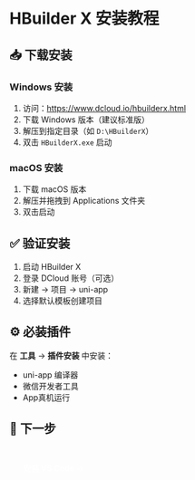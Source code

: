 # HBuilder X 安装教程

## 📥 下载安装

### Windows 安装
1. 访问：https://www.dcloud.io/hbuilderx.html
2. 下载 Windows 版本（建议标准版）
3. 解压到指定目录（如 `D:\HBuilderX`）
4. 双击 `HBuilderX.exe` 启动

### macOS 安装
1. 下载 macOS 版本
2. 解压并拖拽到 Applications 文件夹
3. 双击启动

## ✅ 验证安装

1. 启动 HBuilder X
2. 登录 DCloud 账号（可选）
3. 新建 → 项目 → uni-app
4. 选择默认模板创建项目

## ⚙️ 必装插件

在 **工具** → **插件安装** 中安装：
- uni-app 编译器
- 微信开发者工具
- App真机运行

## 🎯 下一步

<a href="../../common/vscode" class="beaver-button">安装 VS Code →</a>

<style>
.beaver-button {
  background: var(--vp-c-brand-1);
  color: white;
  padding: 0.75rem 1.5rem;
  border-radius: 8px;
  text-decoration: none;
  font-weight: 600;
  display: inline-block;
  margin-top: 1rem;
  transition: all 0.3s ease;
}

.beaver-button:hover {
  background: var(--vp-c-brand-2);
  transform: translateY(-2px);
}
</style> 